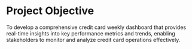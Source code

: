 
# Project Objective
 To develop a comprehensive credit card weekly dashboard that provides real-time insights into key performance metrics and trends, enabling stakeholders to monitor and analyze credit card operations effectively.
 
